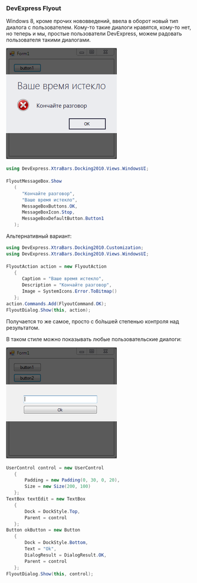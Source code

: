 ### DevExpress Flyout

Windows 8, кроме прочих нововведений, ввела в оборот новый тип диалога с пользователем. Кому-то такие диалоги нравятся, кому-то нет, но теперь и мы, простые пользователи DevExpress, можем радовать пользователя такими диалогами.

![flyout-dialog](img/flyout-dialog.png)

```c#
using DevExpress.XtraBars.Docking2010.Views.WindowsUI;
 
FlyoutMessageBox.Show
   (
      "Кончайте разговор", 
      "Ваше время истекло", 
      MessageBoxButtons.OK, 
      MessageBoxIcon.Stop,
      MessageBoxDefaultButton.Button1
   );
```

Альтернативный вариант:

```c#
using DevExpress.XtraBars.Docking2010.Customization;
using DevExpress.XtraBars.Docking2010.Views.WindowsUI;
 
FlyoutAction action = new FlyoutAction
   {
      Caption = "Ваше время истекло",
      Description = "Кончайте разговор",
      Image = SystemIcons.Error.ToBitmap()
   };
action.Commands.Add(FlyoutCommand.OK);
FlyoutDialog.Show(this, action);
```

Получается то же самое, просто с бо́льшей степенью контроля над результатом.

В таком стиле можно показывать любые пользовательские диалоги:

![flyout-user-control](img/flyout-user-control.png)

```c#
UserControl control = new UserControl
   {
       Padding = new Padding(0, 30, 0, 20), 
       Size = new Size(200, 100)
   };
TextBox textEdit = new TextBox
   {
       Dock = DockStyle.Top, 
       Parent = control
   };
Button okButton = new Button
   {
       Dock = DockStyle.Bottom,
       Text = "Ok",
       DialogResult = DialogResult.OK,
       Parent = control
   };
FlyoutDialog.Show(this, control);
```